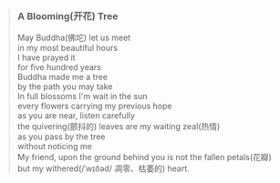 >### A Blooming(开花) Tree
>May Buddha(佛坨) let us meet    
in my most beautiful hours    
I have prayed it    
for five hundred years    
Buddha made me a tree    
by the path you may take    
In full blossoms I'm wait in the sun    
every flowers carrying my previous hope    
as you are near, listen carefully   
the quivering(颤抖的) leaves are my waiting zeal(热情)   
as you pass by the tree  
without noticing me  
My friend, upon the ground behind you is not the fallen petals(花瓣)  
but my withered(/ˈwɪðəd/ 凋零、枯萎的) heart.  



